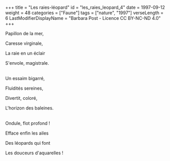 +++
title = "Les raies-léopard"
id = "les_raies_leopard_4"
date = 1997-09-12
weight = 48
categories = ["Faune"]
tags = ["nature", "1997"]
verseLength = 6
LastModifierDisplayName = "Barbara Post - Licence CC BY-NC-ND 4.0"
+++

Papillon de la mer,

Caresse virginale,

La raie en un éclair

S'envole, magistrale.

 \
Un essaim bigarré,

Fluidités sereines,

Divertit, coloré,

L'horizon des baleines.

 \
Ondule, flot profond !

Efface enfin les ailes

Des léopards qui font

Les douceurs d'aquarelles !
